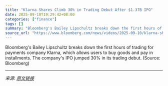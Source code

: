 ```yaml
---
title: "Klarna Shares Climb 30% in Trading Debut After $1.37B IPO"
date: 2025-09-10T19:29:42+08:00
categories: ["finance"]
tags: []
summary: "Bloomberg's Bailey Lipschultz breaks down the first hours of trading for payments company Klarna, which allows users to buy goods and pay in installments. The company's IPO jumped 30% in its trading d"
source_url: "https://www.bloomberg.com/news/videos/2025-09-10/klarna-shares-climb-30-in-trading-debut-video"
---
```


Bloomberg's Bailey Lipschultz breaks down the first hours of trading for payments company Klarna, which allows users to buy goods and pay in installments. The company's IPO jumped 30% in its trading debut. (Source: Bloomberg)

---

*来源: [原文链接](https://www.bloomberg.com/news/videos/2025-09-10/klarna-shares-climb-30-in-trading-debut-video)*
